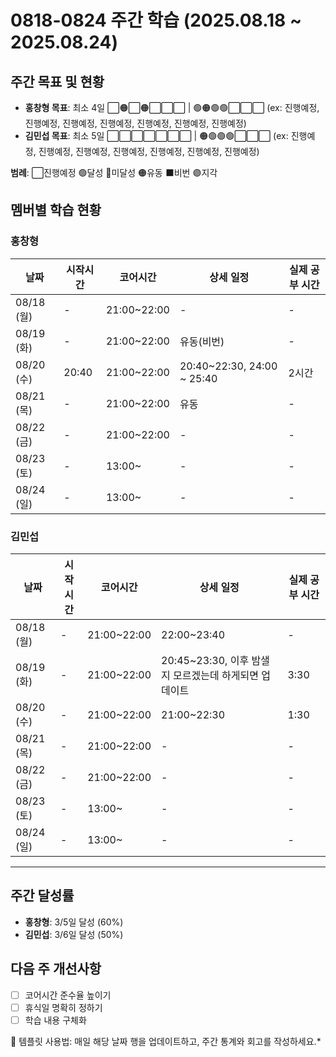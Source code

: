 # 0818-0824 주간 학습 (2025.08.18 ~ 2025.08.24)

## 주간 목표 및 현황
- **홍창형 목표**: 최소 4일 ⬜🟠⬜🟠⬜⬜⬜ | 🟢🟠🟢🟢⬜⬜⬜ (ex: 진행예정, 진행예정, 진행예정, 진행예정, 진행예정, 진행예정, 진행예정)
- **김민섭 목표**: 최소 5일 ⬜⬜⬜⬜⬜⬜⬜ | 🟠🟢🟢🟢⬜⬜⬜ (ex: 진행예정, 진행예정, 진행예정, 진행예정, 진행예정, 진행예정, 진행예정)


**범례**: ⬜진행예정 🟢달성 🔴미달성 🟠유동 ⬛️비번 🟣지각 

## 멤버별 학습 현황

### 홍창형
| 날짜 | 시작시간 | 코어시간 | 상세 일정 | 실제 공부 시간 |
|------|----------|----------|-----------|----------|
| 08/18 (월) | - | 21:00~22:00 | - |-|
| 08/19 (화) | - | 21:00~22:00 | 유동(비번) |-|
| 08/20 (수) | 20:40 | 21:00~22:00 | 20:40~22:30, 24:00 ~ 25:40 |2시간|
| 08/21 (목) | - | 21:00~22:00 | 유동 |-|
| 08/22 (금) | - | 21:00~22:00 | - |-|
| 08/23 (토) | - | 13:00~ | - |-|
| 08/24 (일) | - | 13:00~ | - |-|

### 김민섭
| 날짜 | 시작시간 | 코어시간 | 상세 일정 | 실제 공부 시간 |
|------|----------|----------|-----------|----------|
| 08/18 (월) | - | 21:00~22:00 | 22:00~23:40 |-|
| 08/19 (화) | - | 21:00~22:00 | 20:45~23:30, 이후 밤샐지 모르겠는데 하게되면 업데이트 |3:30|
| 08/20 (수) | - | 21:00~22:00 | 21:00~22:30 |1:30|
| 08/21 (목) | - | 21:00~22:00 | - |-|
| 08/22 (금) | - | 21:00~22:00 | - |-|
| 08/23 (토) | - | 13:00~ | - |-|
| 08/24 (일) | - | 13:00~ | - |-|

---

## 주간 달성률
- **홍창형**: 3/5일 달성 (60%)
- **김민섭**: 3/6일 달성 (50%)

## 다음 주 개선사항
- [ ] 코어시간 준수율 높이기
- [ ] 휴식일 명확히 정하기
- [ ] 학습 내용 구체화

📝 템플릿 사용법: 매일 해당 날짜 행을 업데이트하고, 주간 통계와 회고를 작성하세요.*
